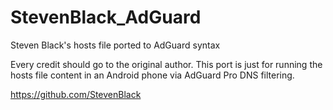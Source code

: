 # StevenBlack_AdGuard
Steven Black's hosts file ported to AdGuard syntax

Every credit should go to the original author.
This port is just for running the hosts file content in an Android phone via AdGuard Pro DNS filtering.

https://github.com/StevenBlack

